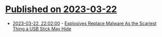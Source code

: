 # [Published on 2023-03-22](index.md)

* [2023-03-22, 22:02:00](https://it.slashdot.org/story/23/03/22/2048210/explosives-replace-malware-as-the-scariest-thing-a-usb-stick-may-hide?utm_source=rss1.0mainlinkanon&utm_medium=feed) - [Explosives Replace Malware As the Scariest Thing a USB Stick May Hide](https://it.slashdot.org/story/23/03/22/2048210/explosives-replace-malware-as-the-scariest-thing-a-usb-stick-may-hide?utm_source=rss1.0mainlinkanon&utm_medium=feed)
